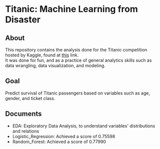 # Titanic: Machine Learning from Disaster

## About

This repository contains the analysis done for the Titanic competition hosted by Kaggle, found at [this](https://www.kaggle.com/c/titanic) link.   
It was done for fun, and as a practice of general analytics skills such as data wrangling, data visualization, and modeling.

## Goal

Predict survival of Titanic passengers based on variables such as age, gender, and ticket class.

## Documents

- EDA: Exploratory Data Analysis, to understand variables' distributions and relations
- Logistic_Regression: Achieved a score of 0.75598
- Random_Forest: Achieved a score of 0.77990
